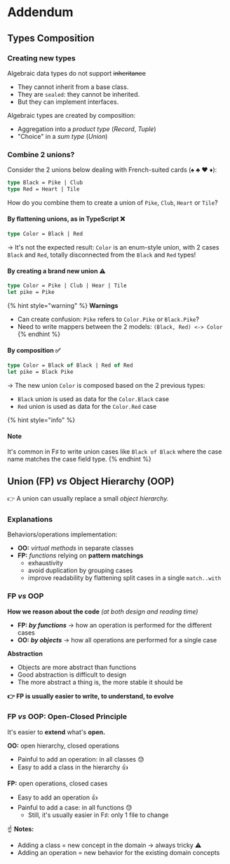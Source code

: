# Addendum

## Types Composition

### Creating new types

Algebraic data types do not support ~~inheritance~~

* They cannot inherit from a base class.
* They are `sealed`: they cannot be inherited.
* But they can implement interfaces.

Algebraic types are created by composition:

* Aggregation into a _product type_ (_Record_, _Tuple_)
* "Choice" in a _sum type_ (_Union_)

### Combine 2 unions?

Consider the 2 unions below dealing with French-suited cards (♠ ♣ ♥ ♦):

```fsharp
type Black = Pike | Club
type Red = Heart | Tile
```

How do you combine them to create a union of `Pike`, `Club`, `Heart` or `Tile`?

#### By flattening unions, as in TypeScript ❌

```fsharp
type Color = Black | Red
```

→ It's not the expected result: `Color` is an enum-style union, with 2 cases `Black` and `Red`, totally disconnected from the `Black` and `Red` types!

#### By creating a brand new union ⚠️

```fsharp
type Color = Pike | Club | Hear | Tile
let pike = Pike
```

{% hint style="warning" %}
**Warnings**

* Can create confusion: `Pike` refers to `Color.Pike` or `Black.Pike`?
* Need to write mappers between the 2 models: `(Black, Red) <-> Color`
{% endhint %}

#### By composition ✅

```fsharp
type Color = Black of Black | Red of Red
let pike = Black Pike
```

→ The new union `Color` is composed based on the 2 previous types:

* `Black` union is used as data for the `Color.Black` case
* `Red` union is used as data for the `Color.Red` case

{% hint style="info" %}
#### Note

It's common in F♯ to write union cases like `Black of Black` where the case name matches the case field type.
{% endhint %}

## Union (FP) _vs_ Object Hierarchy (OOP)

👉 A union can usually replace a small _object hierarchy._

### Explanations

Behaviors/operations implementation:

* **OO:** _virtual methods_ in separate classes
* **FP:** _functions_ relying on **pattern matchings**
  * exhaustivity
  * avoid duplication by grouping cases
  * improve readability by flattening split cases in a single `match..with`

### FP _vs_ OOP

**How we reason about the code** _(at both design and reading time)_

* **FP:&#x20;**_**by functions**_ → how an operation is performed for the different cases
* **OO:&#x20;**_**by objects**_ → how all operations are performed for a single case

**Abstraction**

* Objects are more abstract than functions
* Good abstraction is difficult to design
* The more abstract a thing is, the more stable it should be

**👉 FP is usually easier to write, to understand, to evolve**

### FP _vs_ OOP: Open-Closed Principle

It's easier to **extend** what's **open.**

**OO:** open hierarchy, closed operations

* Painful to add an operation: in all classes 😓
* Easy to add a class in the hierarchy 👍

**FP:** open operations, closed cases

* Easy to add an operation 👍
* Painful to add a case: in all functions 😓
  * Still, it's usually easier in F♯: only 1 file to change

☝️ **Notes:**

* Adding a class = new concept in the domain → always tricky ⚠️
* Adding an operation = new behavior for the existing domain concepts
